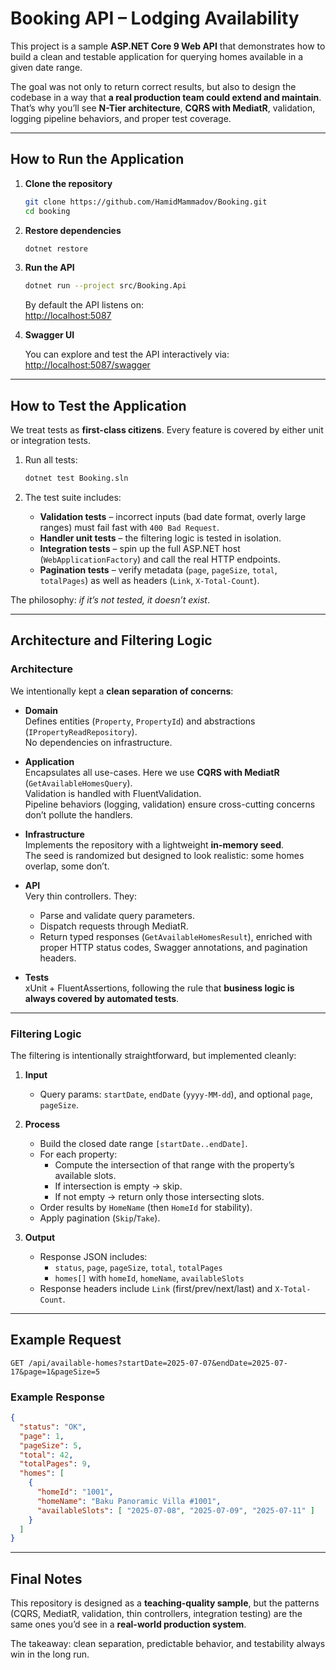 # Booking API – Lodging Availability

This project is a sample **ASP.NET Core 9 Web API** that demonstrates how to build a clean and testable application for querying homes available in a given date range.  

The goal was not only to return correct results, but also to design the codebase in a way that **a real production team could extend and maintain**.  
That’s why you’ll see **N-Tier architecture**, **CQRS with MediatR**, validation, logging pipeline behaviors, and proper test coverage.

---

## How to Run the Application

1. **Clone the repository**

   ```bash
   git clone https://github.com/HamidMammadov/Booking.git
   cd booking
   ```

2. **Restore dependencies**

   ```bash
   dotnet restore
   ```

3. **Run the API**

   ```bash
   dotnet run --project src/Booking.Api
   ```

   By default the API listens on:  
   [http://localhost:5087](http://localhost:5087)

4. **Swagger UI**

   You can explore and test the API interactively via:  
   [http://localhost:5087/swagger](http://localhost:5087/swagger)

---

## How to Test the Application

We treat tests as **first-class citizens**. Every feature is covered by either unit or integration tests.

1. Run all tests:

   ```bash
   dotnet test Booking.sln
   ```

2. The test suite includes:
   - **Validation tests** – incorrect inputs (bad date format, overly large ranges) must fail fast with `400 Bad Request`.
   - **Handler unit tests** – the filtering logic is tested in isolation.
   - **Integration tests** – spin up the full ASP.NET host (`WebApplicationFactory`) and call the real HTTP endpoints.
   - **Pagination tests** – verify metadata (`page`, `pageSize`, `total`, `totalPages`) as well as headers (`Link`, `X-Total-Count`).

The philosophy: *if it’s not tested, it doesn’t exist*.

---

## Architecture and Filtering Logic

### Architecture

We intentionally kept a **clean separation of concerns**:

- **Domain**  
  Defines entities (`Property`, `PropertyId`) and abstractions (`IPropertyReadRepository`).  
  No dependencies on infrastructure.

- **Application**  
  Encapsulates all use-cases. Here we use **CQRS with MediatR** (`GetAvailableHomesQuery`).  
  Validation is handled with FluentValidation.  
  Pipeline behaviors (logging, validation) ensure cross-cutting concerns don’t pollute the handlers.

- **Infrastructure**  
  Implements the repository with a lightweight **in-memory seed**.  
  The seed is randomized but designed to look realistic: some homes overlap, some don’t.

- **API**  
  Very thin controllers. They:
  - Parse and validate query parameters.
  - Dispatch requests through MediatR.
  - Return typed responses (`GetAvailableHomesResult`), enriched with proper HTTP status codes, Swagger annotations, and pagination headers.

- **Tests**  
  xUnit + FluentAssertions, following the rule that **business logic is always covered by automated tests**.

---

### Filtering Logic

The filtering is intentionally straightforward, but implemented cleanly:

1. **Input**  
   - Query params: `startDate`, `endDate` (`yyyy-MM-dd`), and optional `page`, `pageSize`.

2. **Process**  
   - Build the closed date range `[startDate..endDate]`.  
   - For each property:
     - Compute the intersection of that range with the property’s available slots.
     - If intersection is empty → skip.
     - If not empty → return only those intersecting slots.
   - Order results by `HomeName` (then `HomeId` for stability).
   - Apply pagination (`Skip`/`Take`).

3. **Output**  
   - Response JSON includes:
     - `status`, `page`, `pageSize`, `total`, `totalPages`
     - `homes[]` with `homeId`, `homeName`, `availableSlots`
   - Response headers include `Link` (first/prev/next/last) and `X-Total-Count`.

---

## Example Request

```http
GET /api/available-homes?startDate=2025-07-07&endDate=2025-07-17&page=1&pageSize=5
```

### Example Response

```json
{
  "status": "OK",
  "page": 1,
  "pageSize": 5,
  "total": 42,
  "totalPages": 9,
  "homes": [
    {
      "homeId": "1001",
      "homeName": "Baku Panoramic Villa #1001",
      "availableSlots": [ "2025-07-08", "2025-07-09", "2025-07-11" ]
    }
  ]
}
```

---

## Final Notes

This repository is designed as a **teaching-quality sample**, but the patterns (CQRS, MediatR, validation, thin controllers, integration testing) are the same ones you’d see in a **real-world production system**.  

The takeaway: clean separation, predictable behavior, and testability always win in the long run.
